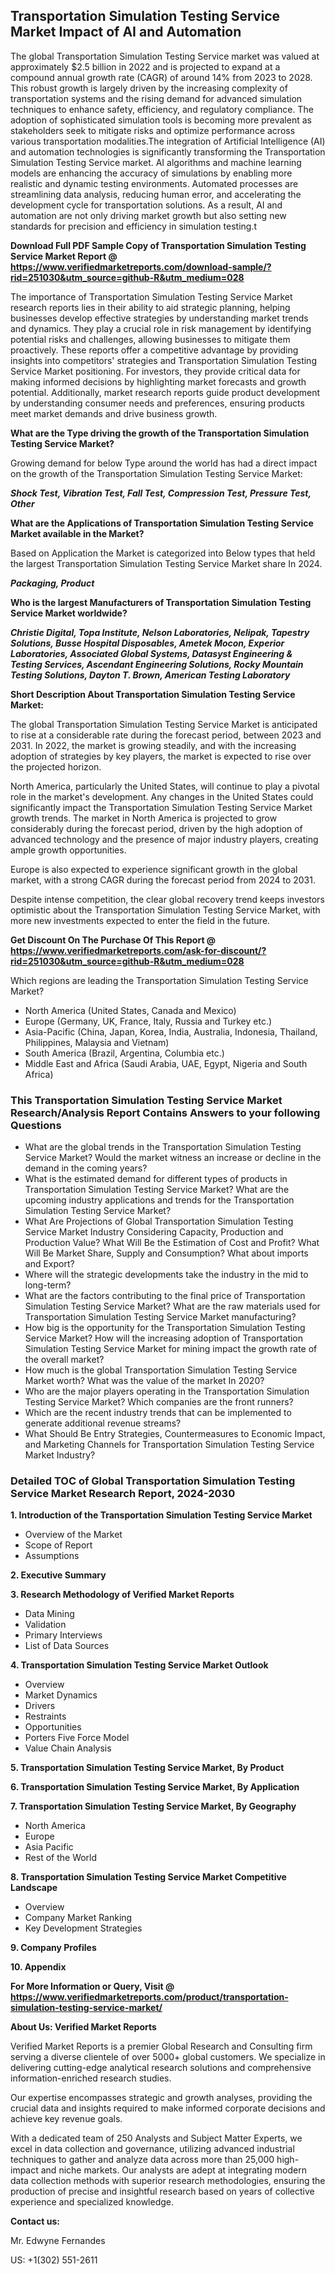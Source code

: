 <h2>Transportation Simulation Testing Service Market Impact of AI and Automation</h2>The global Transportation Simulation Testing Service market was valued at approximately $2.5 billion in 2022 and is projected to expand at a compound annual growth rate (CAGR) of around 14% from 2023 to 2028. This robust growth is largely driven by the increasing complexity of transportation systems and the rising demand for advanced simulation techniques to enhance safety, efficiency, and regulatory compliance. The adoption of sophisticated simulation tools is becoming more prevalent as stakeholders seek to mitigate risks and optimize performance across various transportation modalities.The integration of Artificial Intelligence (AI) and automation technologies is significantly transforming the Transportation Simulation Testing Service market. AI algorithms and machine learning models are enhancing the accuracy of simulations by enabling more realistic and dynamic testing environments. Automated processes are streamlining data analysis, reducing human error, and accelerating the development cycle for transportation solutions. As a result, AI and automation are not only driving market growth but also setting new standards for precision and efficiency in simulation testing.t</p><p id="" class=""><strong>Download Full PDF Sample Copy of Transportation Simulation Testing Service Market Report @ <a href="https://www.verifiedmarketreports.com/download-sample/?rid=251030&utm_source=github-R&utm_medium=028" target="_blank">https://www.verifiedmarketreports.com/download-sample/?rid=251030&utm_source=github-R&utm_medium=028</a></strong></p><p>The importance of&nbsp;Transportation Simulation Testing Service Market research reports lies in their ability to aid strategic planning, helping businesses develop effective strategies by understanding market trends and dynamics. They play a crucial role in risk management by identifying potential risks and challenges, allowing businesses to mitigate them proactively. These reports offer a competitive advantage by providing insights into competitors' strategies and Transportation Simulation Testing Service Market positioning. For investors, they provide critical data for making informed decisions by highlighting market forecasts and growth potential. Additionally, market research reports guide product development by understanding consumer needs and preferences, ensuring products meet market demands and drive business growth.</p><p><strong>What are the&nbsp;Type driving the growth of the Transportation Simulation Testing Service Market?</strong></p><p id="" class="">Growing demand for below Type around the world has had a direct impact on the growth of the Transportation Simulation Testing Service Market:</p><em><strong>Shock Test, Vibration Test, Fall Test, Compression Test, Pressure Test, Other</strong></em></p><strong>What are the&nbsp;Applications&nbsp;of Transportation Simulation Testing Service Market available in the Market?</strong></p><p id="" class="">Based on Application the Market is categorized into Below types that held the largest Transportation Simulation Testing Service Market share In 2024.</p><em><strong>Packaging, Product</strong></em></p><strong>Who is the largest Manufacturers of Transportation Simulation Testing Service Market worldwide?</strong></p><p><em><strong>Christie Digital, Topa Institute, Nelson Laboratories, Nelipak, Tapestry Solutions, Busse Hospital Disposables, Ametek Mocon, Experior Laboratories, Associated Global Systems, Datasyst Engineering & Testing Services, Ascendant Engineering Solutions, Rocky Mountain Testing Solutions, Dayton T. Brown, American Testing Laboratory</strong></em></p><p id="" class=""><strong>Short Description About Transportation Simulation Testing Service Market:</strong></p><p>The global Transportation Simulation Testing Service Market is anticipated to rise at a considerable rate during the forecast period, between 2023 and 2031. In 2022, the market is growing steadily, and with the increasing adoption of strategies by key players, the market is expected to rise over the projected horizon.</p><p>North America, particularly the United States, will continue to play a pivotal role in the market's development. Any changes in the United States could significantly impact the Transportation Simulation Testing Service Market growth trends. The market in North America is projected to grow considerably during the forecast period, driven by the high adoption of advanced technology and the presence of major industry players, creating ample growth opportunities.</p><p>Europe is also expected to experience significant growth in the global market, with a strong CAGR during the forecast period from 2024 to 2031.</p><p>Despite intense competition, the clear global recovery trend keeps investors optimistic about the Transportation Simulation Testing Service Market, with more new investments expected to enter the field in the future.</p><p id="" class=""><strong>Get Discount On The Purchase Of This Report @ <a href="https://www.verifiedmarketreports.com/ask-for-discount/?rid=251030&utm_source=github-R&utm_medium=028" target="_blank">https://www.verifiedmarketreports.com/ask-for-discount/?rid=251030&utm_source=github-R&utm_medium=028</a></strong></p>Which regions are leading the Transportation Simulation Testing Service Market?</p><ul><li>North America (United States, Canada and Mexico)</li><li>Europe (Germany, UK, France, Italy, Russia and Turkey etc.)</li><li>Asia-Pacific (China, Japan, Korea, India, Australia, Indonesia, Thailand, Philippines, Malaysia and Vietnam)</li><li>South America (Brazil, Argentina, Columbia etc.)</li><li>Middle East and Africa (Saudi Arabia, UAE, Egypt, Nigeria and South Africa)</li></ul><h3 id="" class="">This Transportation Simulation Testing Service Market Research/Analysis Report Contains Answers to your following Questions</h3><ul><li>What are the global trends in the Transportation Simulation Testing Service Market? Would the market witness an increase or decline in the demand in the coming years?</li><li>What is the estimated demand for different types of products in Transportation Simulation Testing Service Market? What are the upcoming industry applications and trends for the Transportation Simulation Testing Service Market?</li><li>What Are Projections of Global Transportation Simulation Testing Service Market Industry Considering Capacity, Production and Production Value? What Will Be the Estimation of Cost and Profit? What Will Be Market Share, Supply and Consumption? What about imports and Export?</li><li>Where will the strategic developments take the industry in the mid to long-term?</li><li>What are the factors contributing to the final price of Transportation Simulation Testing Service Market? What are the raw materials used for Transportation Simulation Testing Service Market manufacturing?</li><li>How big is the opportunity for the Transportation Simulation Testing Service Market? How will the increasing adoption of Transportation Simulation Testing Service Market for mining impact the growth rate of the overall market?</li><li>How much is the global Transportation Simulation Testing Service Market worth? What was the value of the market In 2020?</li><li>Who are the major players operating in the Transportation Simulation Testing Service Market? Which companies are the front runners?</li><li>Which are the recent industry trends that can be implemented to generate additional revenue streams?</li><li>What Should Be Entry Strategies, Countermeasures to Economic Impact, and Marketing Channels for Transportation Simulation Testing Service Market Industry?</li></ul><h3 id="" class="">Detailed TOC of Global Transportation Simulation Testing Service Market Research Report, 2024-2030</h3><p id="" class=""><strong>1. Introduction of the Transportation Simulation Testing Service Market</strong></p><ul><li>Overview of the Market</li><li>Scope of Report</li><li>Assumptions</li></ul><p id="" class=""><strong>2. Executive Summary</strong></p><p id="" class=""><strong>3. Research Methodology of Verified Market Reports</strong></p><ul><li>Data Mining</li><li>Validation</li><li>Primary Interviews</li><li>List of Data Sources</li></ul><p id="" class=""><strong>4. Transportation Simulation Testing Service Market Outlook</strong></p><ul><li>Overview</li><li>Market Dynamics</li><li>Drivers</li><li>Restraints</li><li>Opportunities</li><li>Porters Five Force Model</li><li>Value Chain Analysis</li></ul><p id="" class=""><strong>5. Transportation Simulation Testing Service Market, By Product</strong></p><p id="" class=""><strong>6. Transportation Simulation Testing Service Market, By Application</strong></p><p id="" class=""><strong>7. Transportation Simulation Testing Service Market, By Geography</strong></p><ul><li>North America</li><li>Europe</li><li>Asia Pacific</li><li>Rest of the World</li></ul><p id="" class=""><strong>8. Transportation Simulation Testing Service Market Competitive Landscape</strong></p><ul><li>Overview</li><li>Company Market Ranking</li><li>Key Development Strategies</li></ul><p id="" class=""><strong>9. Company Profiles</strong></p><p id="" class=""><strong>10. Appendix</strong></p><p id="" class=""><strong>For More Information or Query, Visit @ <a href="https://www.verifiedmarketreports.com/product/transportation-simulation-testing-service-market/" target="_blank">https://www.verifiedmarketreports.com/product/transportation-simulation-testing-service-market/</a></strong></p><p id="" class=""><strong>About Us: Verified Market Reports</strong></p><p id="" class="">Verified Market Reports is a premier Global Research and Consulting firm serving a diverse clientele of over 5000+ global customers. We specialize in delivering cutting-edge analytical research solutions and comprehensive information-enriched research studies.</p><p id="" class="">Our expertise encompasses strategic and growth analyses, providing the crucial data and insights required to make informed corporate decisions and achieve key revenue goals.</p><p id="" class="">With a dedicated team of 250 Analysts and Subject Matter Experts, we excel in data collection and governance, utilizing advanced industrial techniques to gather and analyze data across more than 25,000 high-impact and niche markets. Our analysts are adept at integrating modern data collection methods with superior research methodologies, ensuring the production of precise and insightful research based on years of collective experience and specialized knowledge.</p><p id="" class=""><strong>Contact us:</strong></p><p id="" class="">Mr. Edwyne Fernandes</p><p id="" class="">US: +1(302) 551-2611</p>